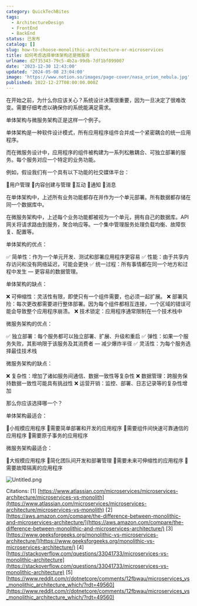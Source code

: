 ```yaml
---
category: QuickTechBites
tags:
  - ArchitectureDesign
  - FrontEnd
  - BackEnd
status: 已发布
catalog: []
slug: how-to-choose-monolithic-architecture-or-microservices
title: 如何考虑选择单体架构还是微服务
urlname: d2f35343-79c5-4b2a-99db-7df1bf099007
date: '2023-12-30 12:43:00'
updated: '2024-05-08 23:04:00'
image: 'https://www.notion.so/images/page-cover/nasa_orion_nebula.jpg'
published: 2022-12-27T08:00:00.000Z
---
```


在开始之前，为什么你应该关心？系统设计决策很重要，因为一旦决定了很难改变。需要仔细考虑以确保你的系统能满足需求。


单体架构与微服务架构正是这样一个例子。


单体架构是一种软件设计模式，所有应用程序组件合并成一个紧密耦合的统一应用程序。


而在微服务设计中，应用程序的组件被构建为一系列松散耦合、可独立部署的服务。每个服务对应一个特定的业务功能。


例如，假设我们有一个具有以下功能的社交媒体平台：


🔸用户管理
🔸内容创建与管理
🔸互动
🔸通知
🔸消息


在单体架构中，上述所有业务功能都存在并作为一个单元部署。所有数据都存储在同一个数据库中。


在微服务架构中，上述每个业务功能都被视为一个单元，拥有自己的数据库。API 网关将请求路由到服务，聚合响应等。一个集中管理服务处理负载均衡、故障恢复、配置等。


单体架构的优点：


✅ 简单性：作为一个单元开发、测试和部署应用程序更容易
✅ 性能：由于共享内存访问和没有网络延迟，可能会更快
✅ 统一过程：所有事情都在同一个地方和过程中发生 — 更容易的数据管理。


单体架构的缺点：


❌ 可伸缩性：灵活性有限，即使只有一个组件需要，也必须一起扩展。
❌ 部署风险：每次更改都需要进行整体部署。因为每个组件都相互连接，一个区域的错误可能会导致整个应用程序崩溃。
❌ 技术锁定：应用程序通常限制在一个技术栈中


微服务架构的优点：


✅ 独立部署：每个服务都可以独立部署、扩展、升级和重启
✅ 弹性：如果一个服务失败，其影响限于该服务及其消费者 — 减少爆炸半径
✅ 灵活性：为每个服务选择最佳技术栈


微服务架构的缺点：


❌ 复杂性：增加了诸如服务间通信、数据一致性等复杂性
❌ 数据管理：跨服务保持数据一致性可能具有挑战性
❌ 运营开销：监控、部署、日志记录等的复杂性增加


那么你应该选择哪一个？


单体架构最适合：


🔹小规模应用程序
🔹需要简单部署和开发的应用程序
🔹需要组件间快速可靠通信的应用程序
🔹需要原子事务的应用程序


微服务架构最适合：


🔸大规模应用程序
🔸简化团队间开发和部署管理
🔸需要未来可伸缩性的应用程序
🔸需要故障隔离的应用程序


![Untitled.png](https://prod-files-secure.s3.us-west-2.amazonaws.com/5d24fe63-e567-4804-86f9-9fdc62e13082/8d149051-cc00-4198-a3d7-e00805eb8f9e/Untitled.png?X-Amz-Algorithm=AWS4-HMAC-SHA256&X-Amz-Content-Sha256=UNSIGNED-PAYLOAD&X-Amz-Credential=ASIAZI2LB466XMI3KC5G%2F20250301%2Fus-west-2%2Fs3%2Faws4_request&X-Amz-Date=20250301T213306Z&X-Amz-Expires=3600&X-Amz-Security-Token=IQoJb3JpZ2luX2VjEHQaCXVzLXdlc3QtMiJHMEUCIQC%2FL7gTwJgbZ%2BnuUG9PncX1DhwY9vwHO2Nxgsqff1VXLAIgHJpexDLRLYegZJOUDGrdCg1fwcfXcGInMJVp9oF7Wp4qiAQIrf%2F%2F%2F%2F%2F%2F%2F%2F%2F%2FARAAGgw2Mzc0MjMxODM4MDUiDNmWyuN8AEKJ2hz8DircAw%2FlE6EPJ7dqIb2MhBxoXvf94JLDlyAChg0JhOWLXmkd3Mh7zka31Z%2Fjz%2BOuu1sRYCR2tRNhqJDI4oDJDMgBB0jhqnDLJbvWpUmWddNJ43GUUVerCGRtP5%2F6YD87PQ4HJJCjNisXpGS5jtvUhuKzJ%2BIpLQ9cGw697xtOZGXgC3RmyIwyf1JbaqbXHLKfG%2FftZQYD0aJhTvGumy%2FBbpuXz8YfDCrT%2FCgj9dQQnSwQm1bzSNWSm9Y4SKuusOxnDYS6NJ42sKwZ0wzr4H1BmOY33r6WGuvRFTiLnQvf1QlMkzmPhBgfsA5i5Qc4%2FB%2Fg7VnyEHzyymVhSY75cY8wBt2eQkscdKvSq1xIcgOlrAiSxodJ%2FhVIGya8GgxdeBIu0ngJcxqPxnEODoyWs0P3eeH5ghOifSyNjdw7GfNrD1L6rKMe3O4d3aJeNN%2Fj%2FzOwS3UMFQi2OVxTUfFp6HlHAS4wU5YOBwYBGEsQrBfbRusCVKfkTLqwUVAsAhbg4dunQxPjcICB%2BStrnvnxkuXdeR6CtrKggBFTCFlb88LorcIv6lxxer%2FkC3D%2FW2xroT%2Fhc0vgPoKJMPcObGASGUIYROheu4xx%2BzAc%2FYZYJpfar5qAGvjY%2Fdd4S2vpnz2kWFinMIHFjb4GOqUBy9jykVFuyOJXpDERDrZuduJ46Q%2FJhRGLF1ecZ%2FVFeIKDBosRgGm5RFKcBIyRb6dX1svIityHX%2BgWu3iYAMEiQHLkLUxr6XAoxlv%2F47GAPw3mWnplvZvEKFpQStiLnQ12bW%2BxIoyEkPpek2nknPKEEYTmLMOKNl%2FozE5q0Ii560ZshY8NTn5KMNkVz1kpeBxUZ7vXg8gGxrD54%2B9zav%2FVWJwjhMLR&X-Amz-Signature=04ba392a5d659f386f477bfbbe1d678b5ca5f568459a1580674efd3500a8e9a3&X-Amz-SignedHeaders=host&x-id=GetObject)


Citations:
[1] [https://www.atlassian.com/microservices/microservices-architecture/microservices-vs-monolith](https://www.atlassian.com/microservices/microservices-architecture/microservices-vs-monolith)
[2] [https://aws.amazon.com/compare/the-difference-between-monolithic-and-microservices-architecture/](https://aws.amazon.com/compare/the-difference-between-monolithic-and-microservices-architecture/)
[3] [https://www.geeksforgeeks.org/monolithic-vs-microservices-architecture/](https://www.geeksforgeeks.org/monolithic-vs-microservices-architecture/)
[4] [https://stackoverflow.com/questions/33041733/microservices-vs-monolithic-architecture](https://stackoverflow.com/questions/33041733/microservices-vs-monolithic-architecture)
[5] [https://www.reddit.com/r/dotnetcore/comments/12fbwau/microservices_vs_monolithic_architecture_which/?rdt=49560](https://www.reddit.com/r/dotnetcore/comments/12fbwau/microservices_vs_monolithic_architecture_which/?rdt=49560)

